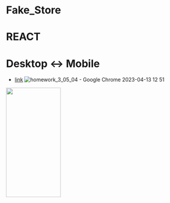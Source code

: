 # Fake_Store

# REACT

# Desktop <-> Mobile

- [link](alexdolz.github.io/Fake_Store_REACT)
  ![homework_3_05_04 - Google Chrome 2023-04-13 12 51](https://user-images.githubusercontent.com/108806800/231737965-4f1f9a81-ca4a-44bd-bbd5-56093b30988a.png)

<img src='https://user-images.githubusercontent.com/108806800/231737983-618a9d07-f14a-4330-9e5d-60996206943c.png' width='150' height='300'>
